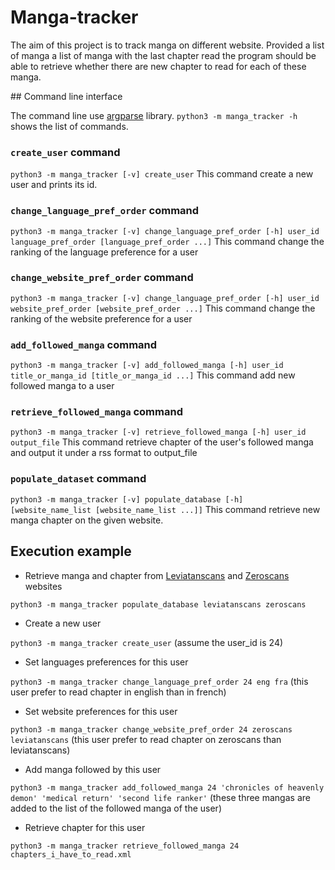# Manga-tracker
The aim of this project is to track manga on different website.
Provided a list of manga a list of manga with the last chapter read the program
should be able to retrieve whether there are new chapter to read for each of these
manga.

## Command line interface

The command line use [argparse](https://docs.python.org/3/library/argparse.html) library.
`python3 -m manga_tracker -h` shows the list of commands.

### `create_user` command

`python3 -m manga_tracker [-v] create_user`
This command create a new user and prints its id.

### `change_language_pref_order` command

`python3 -m manga_tracker [-v] change_language_pref_order [-h] user_id language_pref_order [language_pref_order ...]`
This command change the ranking of the language preference for a user

### `change_website_pref_order` command

`python3 -m manga_tracker [-v] change_language_pref_order [-h] user_id website_pref_order [website_pref_order ...]`
This command change the ranking of the website preference for a user

### `add_followed_manga` command

`python3 -m manga_tracker [-v] add_followed_manga [-h] user_id title_or_manga_id [title_or_manga_id ...]`
This command add new followed manga to a user

### `retrieve_followed_manga` command

`python3 -m manga_tracker [-v] retrieve_followed_manga [-h] user_id output_file`
This command retrieve chapter of the user's followed manga and output it under a rss format to output_file

### `populate_dataset` command

`python3 -m manga_tracker [-v] populate_database [-h] [website_name_list [website_name_list ...]]`
This command retrieve new manga chapter on the given website.

## Execution example

- Retrieve manga and chapter from [Leviatanscans](https://leviatanscans.com/) and [Zeroscans](https://zeroscans.com/) websites

`python3 -m manga_tracker populate_database leviatanscans zeroscans`
- Create a new user

`python3 -m manga_tracker create_user` (assume the user_id is 24)
- Set languages preferences for this user

`python3 -m manga_tracker change_language_pref_order 24 eng fra` (this user prefer to read chapter in english than in french)
- Set website preferences for this user

`python3 -m manga_tracker change_website_pref_order 24 zeroscans leviatanscans` (this user prefer to read chapter on zeroscans than leviatanscans)
- Add manga followed by this user

`python3 -m manga_tracker add_followed_manga 24 'chronicles of heavenly demon' 'medical return' 'second life ranker'` (these three mangas are added to the list of the followed manga of the user)
- Retrieve chapter for this user

`python3 -m manga_tracker retrieve_followed_manga 24 chapters_i_have_to_read.xml`

